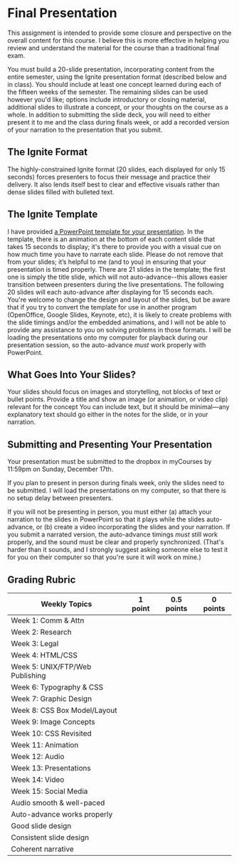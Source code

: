 # Final Presentation

This assignment is intended to provide some closure and perspective on the overall content for this course. I believe this is more effective in helping you review and understand the material for the course than a traditional final exam. 

You must build a 20-slide presentation, incorporating content from the entire semester, using the Ignite presentation format (described below and in class). You should include at least one concept learned during each of the fifteen weeks of the semester. The remaining slides can be used however you'd like; options include introductory or closing material, additional slides to illustrate a concept, or your thoughts on the course as a whole. In addition to submitting the slide deck, you will need to either present it to me and the class during finals week, or add a recorded version of your narration to the presentation that you submit. 

## The Ignite Format
The highly-constrained Ignite format (20 slides, each displayed for only 15 seconds) forces presenters to focus their message and practice their delivery. It also lends itself best to clear and effective visuals rather than dense slides filled with bulleted text. 

## The Ignite Template
 I have provided [a PowerPoint template for your presentation](IgniteTemplate.pptx). In the template, there is an animation at the bottom of each content slide that takes 15 seconds to display; it's there to provide you with a visual cue on how much time you have to narrate each slide. Please do not remove that from your slides; it’s helpful to me (and to you) in ensuring that your presentation is timed properly. There are 21 slides in the template; the first one is simply the title slide, which will not auto-advance--this allows easier transition between presenters during the live presentations. The following 20 slides will each auto-advance after displaying for 15 seconds each.  You're welcome to change the design and layout of the slides, but be aware that if you try to convert the template for use in another program (OpenOffice, Google Slides, Keynote, etc), it is likely to create problems with the slide timings and/or the embedded animations, and I will not be able to provide any assistance to you on solving problems in those formats. I will be loading the presentations onto my computer for playback during our presentation session, so the auto-advance *must* work properly with PowerPoint.  

## What Goes Into Your Slides?
Your slides should focus on images and storytelling, not blocks of text or bullet points. Provide a title and show an image (or animation, or video clip) relevant for the concept You can include text, but it should be minimal—any explanatory text should go either in the notes for the slide, or in your narration. 

## Submitting and Presenting Your Presentation
Your presentation must be submitted to the dropbox in myCourses by 11:59pm on Sunday, December 17th.

If you plan to present in person during finals week, only the slides need to be submitted. I will load the presentations on my computer, so that there is no setup delay between presenters. 

If you will not be presenting in person, you must either (a) attach your narration to the slides in PowerPoint so that it plays while the slides auto-advance, or (b) create a video incorporating the slides and your narration. If you submit a narrated version, the auto-advance timings *must* still work properly, and the sound must be clear and properly synchronized. (That's harder than it sounds, and I strongly suggest asking someone else to test it for you on their computer so that you're sure it will work on mine.) 

## Grading Rubric

Weekly Topics | 1 point | 0.5 points | 0 points 
------------- | ------- | ---------- | ---------
Week 1: Comm & Attn	| | |
Week 2: Research	| | |
Week 3: Legal	| | |
Week 4: HTML/CSS	| | |
Week 5: UNIX/FTP/Web Publishing	| | |
Week 6: Typography & CSS	| | |
Week 7: Graphic Design	| | |
Week 8: CSS Box Model/Layout	| | |
Week 9: Image Concepts	| | |
Week 10: CSS Revisited	| | |
Week 11: Animation	| | |
Week 12: Audio	| | |
Week 13: Presentations	| | |
Week 14: Video	| | |
Week 15: Social Media	| | |
Audio smooth & well-paced	| | |
Auto-advance works properly	| | |
Good slide design	| | |
Consistent slide design	| | |
Coherent narrative	| | |
